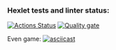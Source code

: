 ### Hexlet tests and linter status:
[![Actions Status](https://github.com/sobolevaea/frontend-project-44/actions/workflows/hexlet-check.yml/badge.svg)](https://github.com/sobolevaea/frontend-project-44/actions)
[![Quality gate](https://sonarcloud.io/api/project_badges/quality_gate?project=sobolevaea_frontend-project-44)](https://sonarcloud.io/summary/new_code?id=sobolevaea_frontend-project-44)

Even game:
[![asciicast](https://asciinema.org/a/5ehqm7vLn8a042ml4PYhbnqqV.svg)](https://asciinema.org/a/5ehqm7vLn8a042ml4PYhbnqqV)